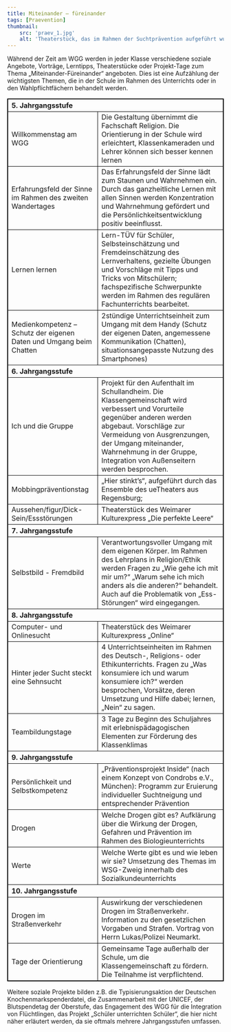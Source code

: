 ```yaml
---
title: Miteinander – füreinander
tags: [Praevention]
thumbnail: 
    src: 'praev_1.jpg'
    alt: 'Theaterstück, das im Rahmen der Suchtprävention aufgeführt wurde.'
---
```

<style>
    table, th, td {
    border: 1px solid black;
    border-collapse: collapse;
}
</style>
Während der Zeit am WGG werden in jeder Klasse verschiedene soziale Angebote, Vorträge, Lerntipps, Theaterstücke oder Projekt-Tage zum Thema „Miteinander-Füreinander“ angeboten. Dies ist eine Aufzählung der wichtigsten Themen, die in der Schule im Rahmen des Unterrichts oder in den Wahlpflichtfächern behandelt werden.

<table>
    <tr>
        <th colspan="2" style="text-align:left">
            5. Jahrgangsstufe
        </th>
    </tr>
    <tr>
        <td>
            Willkommenstag am WGG
        </td>
        <td>
            Die Gestaltung übernimmt die Fachschaft Religion. Die Orientierung in der Schule wird erleichtert, Klassenkameraden und Lehrer können sich besser kennen lernen
        </td>
    </tr>
    <tr>
        <td>
            Erfahrungsfeld der Sinne im Rahmen des zweiten Wandertages
        </td>
        <td>
            Das Erfahrungsfeld der Sinne lädt zum Staunen und Wahrnehmen ein. Durch das ganzheitliche Lernen mit allen Sinnen werden Konzentration und Wahrnehmung gefördert und die Persönlichkeitsentwicklung positiv beeinflusst. 
        </td>
    </tr>
    <tr>
        <td>
            Lernen lernen
        </td>
        <td>
            Lern-TÜV für Schüler, Selbsteinschätzung und Fremdeinschätzung des Lernverhaltens, gezielte Übungen und Vorschläge mit Tipps und Tricks von Mitschülern;  fachspezifische Schwerpunkte werden im Rahmen des regulären Fachunterrichts bearbeitet. 
        </td>
    </tr>
    <tr>
        <td>
            Medienkompetenz – Schutz der eigenen Daten und Umgang beim Chatten 
        </td>
        <td>
            2stündige Unterrichtseinheit zum Umgang mit dem Handy (Schutz der eigenen Daten, angemessene Kommunikation (Chatten), situationsangepasste Nutzung des Smartphones)
        </td>
    </tr>
    <tr>
        <th colspan="2" style="text-align:left">
            6. Jahrgangsstufe
        </th>
    </tr>
    <tr>
        <td>
            Ich und die Gruppe
        </td>
        <td>
            Projekt für den Aufenthalt im Schullandheim. Die Klassengemeinschaft wird verbessert und Vorurteile gegenüber anderen werden abgebaut. Vorschläge zur Vermeidung von Ausgrenzungen, der Umgang miteinander, Wahrnehmung in der Gruppe, Integration von Außenseitern werden besprochen.
        </td>
    </tr>
    <tr>
        <td>
            Mobbingpräventionstag
        </td>
        <td>
            „Hier stinkt’s“, aufgeführt durch das Ensemble des ueTheaters aus Regensburg; 
        </td>
    </tr>
    <tr>
        <td>
            Aussehen/figur/Dick-Sein/Essstörungen
        </td>
        <td>
            Theaterstück des Weimarer Kulturexpress „Die perfekte Leere“
        </td>
    </tr>
    <tr>
        <th colspan="2" style="text-align:left">
            7. Jahrgangsstufe
        </th>
    </tr>
    <tr>
        <td>
            Selbstbild - Fremdbild
        </td>
        <td>
            Verantwortungsvoller Umgang mit dem eigenen Körper. Im Rahmen des Lehrplans in Religion/Ethik werden Fragen zu „Wie gehe ich mit mir um?“ „Warum sehe ich mich anders als die anderen?“ behandelt. Auch auf die Problematik von „Ess-Störungen“ wird eingegangen.
        </td>
    </tr>
    <tr>
        <th colspan="2" style="text-align:left">
            8. Jahrgangsstufe
        </th>
    </tr>
    <tr>
        <td>
            Computer- und Onlinesucht 
        </td>
        <td>
            Theaterstück des Weimarer Kulturexpress „Online“
        </td>
    </tr>
    <tr>
        <td>
            Hinter jeder Sucht steckt eine Sehnsucht
        </td>
        <td>
            4 Unterrichtseinheiten im Rahmen des Deutsch-, Religions-  oder Ethikunterrichts. Fragen zu „Was konsumiere ich und warum konsumiere ich?“ werden besprochen, Vorsätze, deren Umsetzung und Hilfe dabei; lernen, „Nein“ zu sagen. 
        </td>
    </tr>
    <tr>
        <td>
            Teambildungstage
        </td>
        <td>
            3 Tage zu Beginn des Schuljahres mit erlebnispädagogischen Elementen zur Förderung des Klassenklimas
        </td>
    </tr>
    <tr>
        <th colspan="2" style="text-align:left">
            9. Jahrgangsstufe
        </th>
    </tr>
    <tr>
        <td>
            Persönlichkeit und Selbstkompetenz
        </td>
        <td>
            „Präventionsprojekt Inside“ (nach einem Konzept von Condrobs e.V., München): Programm zur Eruierung individueller Suchtneigung und entsprechender Prävention 
        </td>
    </tr>
    <tr>
        <td>
            Drogen
        </td>
        <td>
            Welche Drogen gibt es? Aufklärung über die Wirkung der Drogen, Gefahren und Prävention im Rahmen des Biologieunterrichts
        </td>
    </tr>
    <tr>
        <td>
            Werte
        </td>
        <td>
            Welche Werte gibt es und wie leben wir sie? Umsetzung des Themas im WSG-Zweig innerhalb des Sozialkundeunterrichts
        </td>
    </tr>
    <tr>
        <th colspan="2" style="text-align:left">
            10. Jahrgangsstufe
        </th>
    </tr>
    <tr>
        <td>
            Drogen im Straßenverkehr
        </td>
        <td>
            Auswirkung der verschiedenen Drogen im Straßenverkehr. Information zu den gesetzlichen Vorgaben und Strafen. Vortrag von Herrn Lukas/Polizei Neumarkt. 
        </td>
    </tr>
    <tr>
        <td>
            Tage der Orientierung
        </td>
        <td>
            Gemeinsame Tage außerhalb der Schule, um die Klassengemeinschaft zu fördern. Die Teilnahme ist verpflichtend. 
        </td>
    </tr>
</table>

Weitere soziale Projekte bilden z.B. die Typisierungsaktion der Deutschen Knochenmarkspenderdatei, die Zusammenarbeit mit der UNICEF, der Blutspendetag der Oberstufe, das Engagement des WGG für die Integration von Flüchtlingen, das Projekt „Schüler unterrichten Schüler“, die hier nicht näher erläutert werden, da sie oftmals mehrere Jahrgangsstufen umfassen. 